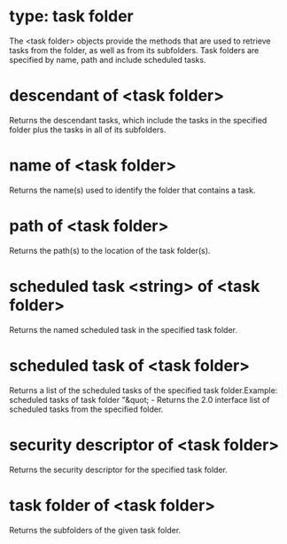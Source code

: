 # type: task folder

The &lt;task folder&gt; objects provide the methods that are used to retrieve tasks from the folder, as well as from its subfolders. Task folders are specified by name, path and include scheduled tasks.

# descendant of &lt;task folder&gt;

Returns the descendant tasks, which include the tasks in the specified folder plus the tasks in all of its subfolders.

# name of &lt;task folder&gt;

Returns the name(s) used to identify the folder that contains a task.

# path of &lt;task folder&gt;

Returns the path(s) to the location of the task folder(s).

# scheduled task &lt;string&gt; of &lt;task folder&gt;

Returns the named scheduled task in the specified task folder.

# scheduled task of &lt;task folder&gt;

Returns a list of the scheduled tasks of the specified task folder.Example: scheduled tasks of task folder &quot;\&quot; - Returns the 2.0 interface list of scheduled tasks from the specified folder.

# security descriptor of &lt;task folder&gt;

Returns the security descriptor for the specified task folder.

# task folder of &lt;task folder&gt;

Returns the subfolders of the given task folder.
